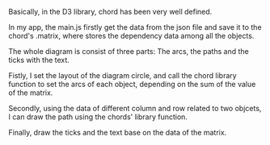 Basically, in the D3 library, chord has been very well defined.

In my app, the main.js firstly get the data from the json file and save it to the chord's .matrix, where stores the dependency data among all the objects.

The whole diagram is consist of three parts: The arcs, the paths and the ticks with the text.

Fistly, I set the layout of the diagram circle, and call the chord library function to set the arcs of each object, depending on the sum of the value of the matrix.

Secondly, using the data of different column and row related to two objcets, I can draw the path using the chords' library function.

Finally, draw the ticks and the text base on the data of the matrix.